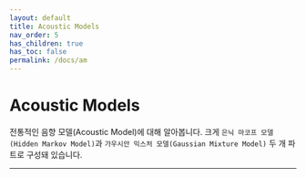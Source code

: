 ```yaml
---
layout: default
title: Acoustic Models
nav_order: 5
has_children: true
has_toc: false
permalink: /docs/am
---
```


# Acoustic Models

전통적인 음향 모델(Acoustic Model)에 대해 알아봅니다. 크게 `은닉 마코프 모델(Hidden Markov Model)`과 `가우시안 믹스처 모델(Gaussian Mixture Model)` 두 개 파트로 구성돼 있습니다.

---